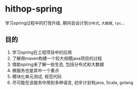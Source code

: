 # hithop-spring
学习spring过程中的打怪升级, 期间会设计到`分布式`, `大数据`, `rpc`...

## 目的
1. 学习spring在工程项目中的应用
2. 了解用maven构建一个较大规模java项目的过程
3. 借助spring来了解一些生态, 包括分布式和大数据
4. 微服务也是其中一个重点
5. 模块化单元测试, 规范代码
6. 尽可能在该服务中用到多种语言, 初步计划有java, Scala, golang